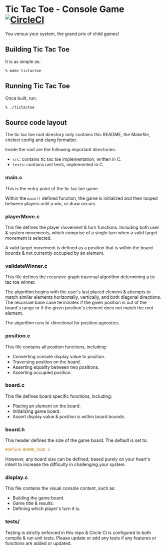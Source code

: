 # Tic Tac Toe - Console Game [![CircleCI](https://circleci.com/gh/prescotttrav/tic-tac-toe.svg?style=shield&circle-token=5c2a5543f7d879b9db7f55201808e88ee052ecc3)](https://circleci.com/gh/prescotttrav/tic-tac-toe)

You versus your system, the grand prix of child games!

## Building Tic Tac Toe

It is as simple as:

```
% make tictactoe
```

## Running Tic Tac Toe

Once built, run:

```
% ./tictactoe
```

## Source code layout

The tic tac toe root directory only contains this README, the Makefile, circleci config and clang formatter.

Inside the root are the following important directories:

- `src`: contains tic tac toe implementation, written in C.
- `tests`: contains unit tests, implemented in C.

### main.c

This is the entry point of the tic tac toe game.

Within the `main()` defined function, the game is initialized and then looped between players until a win, or draw occurs.

### playerMove.c

This file defines the player movement & turn functions. Including both user & system movements, which comprise of a single turn when a valid target movement is selected.

A valid target movement is defined as a position that is within the board bounds & not currently occupied by an element.

### validateWinner.c

This file defines the recursive graph traversal algorithm determining a tic tac toe winner. 

The algorithm begins with the user's last placed element & attempts to match similar elements horizontally, vertically, and both diagonal directions. The recursive base case terminates if the given position is out of the board's range or if the given position's element does not match the root element.

The algorithm runs bi-direcitonal for position agnostics.

### position.c

This file contains all position functions, including:

- Converting console display value to position.
- Traversing position on the board.
- Asserting equality between two positions.
- Asserting occupied position.

### board.c

This file defines board specific functions, including:

- Placing an element on the board.
- Initializing game board.
- Assert display value & position is within board bounds.

### board.h

This header defines the size of the game board. The default is set to:

```c
#define BOARD_SIZE 3
```

However, any board size can be defined; based purely on your heart's intent to increase the difficulty in challenging your system.

### display.c

This file contains the visual console content, such as:

- Building the game board.
- Game title & results.
- Defining which player's turn it is.

### tests/

Testing is strictly enforced in this repo & Circle CI is configured to both compile & run unit tests. Please update or add any tests if any features or functions are added or updated.

